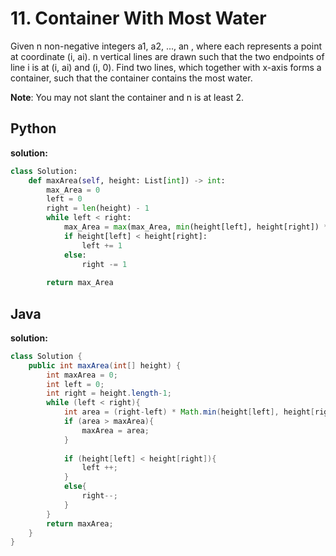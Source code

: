 # 11. Container With Most Water

Given n non-negative integers a1, a2, ..., an , where each represents a point at coordinate (i, ai). n vertical lines are drawn such that the two endpoints of line i is at (i, ai) and (i, 0). Find two lines, which together with x-axis forms a container, such that the container contains the most water.

**Note**: You may not slant the container and n is at least 2.

## Python

**solution:**
```py
class Solution:
    def maxArea(self, height: List[int]) -> int:
        max_Area = 0
        left = 0
        right = len(height) - 1
        while left < right:
            max_Area = max(max_Area, min(height[left], height[right]) * (right - left))
            if height[left] < height[right]:
                left += 1
            else:
                right -= 1
        
        return max_Area
```


## Java

**solution:**
```java
class Solution {
    public int maxArea(int[] height) {
        int maxArea = 0;
        int left = 0;
        int right = height.length-1;
        while (left < right){
            int area = (right-left) * Math.min(height[left], height[right]);
            if (area > maxArea){
                maxArea = area;
            }
            
            if (height[left] < height[right]){
                left ++;
            }
            else{
                right--;
            }
        }
        return maxArea;
    }
}
```
